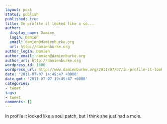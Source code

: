 ```yaml
---
layout: post
status: publish
published: true
title: In profile it looked like a so...
author:
  display_name: Damien
  login: Damien
  email: damien@damienburke.org
  url: http://damienburke.org
author_login: Damien
author_email: damien@damienburke.org
author_url: http://damienburke.org
wordpress_id: 1606
wordpress_url: http://www.damienburke.org/2011/07/07/in-profile-it-looked-like-a-so/
date: '2011-07-07 14:49:47 +0000'
date_gmt: '2011-07-07 19:49:47 +0000'
categories:
- tweet
tags:
- tweet
comments: []
---
```

<p>In profile it looked like a soul patch, but I think she just had a mole.</p>

